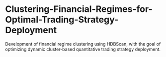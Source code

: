 # Clustering-Financial-Regimes-for-Optimal-Trading-Strategy-Deployment
Development of financial regime clustering using HDBScan, with the goal of optimizing dynamic cluster-based quantitative trading strategy deployment.
